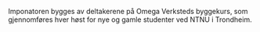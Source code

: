 Imponatoren bygges av deltakerene på Omega Verksteds byggekurs, som gjennomføres hver høst for nye og gamle studenter ved NTNU i Trondheim.